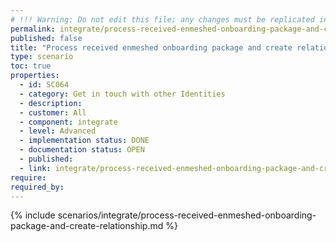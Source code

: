 ```yaml
---
# !!! Warning: Do not edit this file; any changes must be replicated in Excel !!!
permalink: integrate/process-received-enmeshed-onboarding-package-and-create-relationship
published: false
title: "Process received enmeshed onboarding package and create relationship"
type: scenario
toc: true
properties:
  - id: SC064
  - category: Get in touch with other Identities
  - description:
  - customer: All
  - component: integrate
  - level: Advanced
  - implementation status: DONE
  - documentation status: OPEN
  - published:
  - link: integrate/process-received-enmeshed-onboarding-package-and-create-relationship
require:
required_by:
---
```


{% include scenarios/integrate/process-received-enmeshed-onboarding-package-and-create-relationship.md %}
